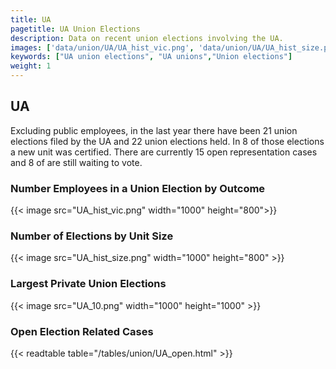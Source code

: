 ```yaml
---
title: UA
pagetitle: UA Union Elections
description: Data on recent union elections involving the UA.
images: ['data/union/UA/UA_hist_vic.png', 'data/union/UA/UA_hist_size.png', 'data/union/UA/UA_10.png']
keywords: ["UA union elections", "UA unions","Union elections"]
weight: 1
---
```

##  UA

Excluding public employees, in the last year there have been 21 union elections filed by the UA and 22 union elections held. In 8 of those elections a new unit was certified. There are currently 15 open representation cases and 8 of are still waiting to vote.

### Number Employees in a Union Election by Outcome
{{< image src="UA_hist_vic.png" width="1000" height="800">}}

### Number of Elections by Unit Size
{{< image src="UA_hist_size.png" width="1000" height="800" >}}

### Largest Private Union Elections
{{< image src="UA_10.png" width="1000" height="1000"  >}}

### Open Election Related Cases
{{< readtable table="/tables/union/UA_open.html" >}}

